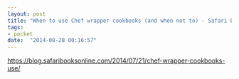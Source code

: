 ```yaml
---
layout: post
title: "When to use Chef wrapper cookbooks (and when not to) - Safari Blog"
tags:
- pocket
date:  "2014-08-28 00:16:57"
---
```


https://blog.safaribooksonline.com/2014/07/21/chef-wrapper-cookbooks-use/


